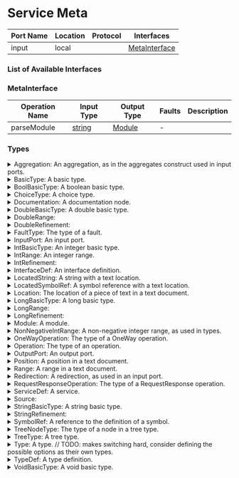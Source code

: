 # Service Meta

| Port Name | Location | Protocol | Interfaces |
| --- | --- | --- | --- |
| input | local | | <a href='#MetaInterface'>MetaInterface</a> |

### List of Available Interfaces

### MetaInterface

| Operation Name | Input Type | Output Type | Faults | Description |
| --- | --- | --- | --- | --- |
| parseModule | <a href="#string">string</a> | <a href='#Module'>Module</a> | - |  |


### Types

<details>
<summary><span id="Aggregation">Aggregation:  An aggregation, as in the aggregates construct used in input ports.
</span>
</summary>

##### Type Declaration
<pre>
void &#123;
&nbsp;&nbsp;textLocation[1,1]: <a href='#TextLocation'>TextLocation</a> // 
&nbsp;&nbsp;extender[0,1]: <a href='#LocatedSymbolRef'>LocatedSymbolRef</a> // 
&nbsp;&nbsp;outputPort[1,1]: <a href='#LocatedSymbolRef'>LocatedSymbolRef</a> // 
&#125;
</pre>
</details>
<details>
<summary><span id="BasicType">BasicType:  A basic type.
</span>
</summary>

##### Type Declaration
<pre>
<a href='#VoidBasicType'>VoidBasicType</a>
|<a href='#BoolBasicType'>BoolBasicType</a>
|<a href='#IntBasicType'>IntBasicType</a>
|<a href='#LongBasicType'>LongBasicType</a>
|<a href='#DoubleBasicType'>DoubleBasicType</a>
|<a href='#StringBasicType'>StringBasicType</a>





</pre>
</details>
<details>
<summary><span id="BoolBasicType">BoolBasicType:  A boolean basic type.
</span>
</summary>

##### Type Declaration
<pre>
void &#123;
&nbsp;&nbsp;bool[1,1]: void // @JavaName("boolTag")
&#125;
</pre>
</details>
<details>
<summary><span id="ChoiceType">ChoiceType:  A choice type.
</span>
</summary>

##### Type Declaration
<pre>
void &#123;
&nbsp;&nbsp;textLocation[1,1]: <a href='#TextLocation'>TextLocation</a> // 
&nbsp;&nbsp;left[1,1]: <a href='#Type'>Type</a> // 
&nbsp;&nbsp;right[1,1]: <a href='#Type'>Type</a> // 
&#125;
</pre>
</details>
<details>
<summary><span id="Documentation">Documentation:  A documentation node.
</span>
</summary>

##### Type Declaration
<pre>
<a href='#LocatedString'>LocatedString</a>
</pre>
</details>
<details>
<summary><span id="DoubleBasicType">DoubleBasicType:  A double basic type.
</span>
</summary>

##### Type Declaration
<pre>
void &#123;
&nbsp;&nbsp;double[1,1]: void // @JavaName("doubleTag")
&nbsp;&nbsp;refinements[0,1]: <a href='#DoubleRefinement'>DoubleRefinement</a> // 
&#125;
</pre>
</details>
<details>
<summary><span id="DoubleRange">DoubleRange: 
</span>
</summary>

##### Type Declaration
<pre>
void &#123;
&nbsp;&nbsp;min[1,1]: double // 
&nbsp;&nbsp;max[1,1]: double // 
&#125;
</pre>
</details>
<details>
<summary><span id="DoubleRefinement">DoubleRefinement: 
</span>
</summary>

##### Type Declaration
<pre>
void &#123;
&nbsp;&nbsp;ranges[0,1]: <a href='#DoubleRange'>DoubleRange</a> // 
&#125;
</pre>
</details>
<details>
<summary><span id="FaultType">FaultType:  The type of a fault.
</span>
</summary>

##### Type Declaration
<pre>
void &#123;
&nbsp;&nbsp;textLocation[1,1]: <a href='#TextLocation'>TextLocation</a> // 
&nbsp;&nbsp;name[1,1]: <a href='#LocatedString'>LocatedString</a> // 
&nbsp;&nbsp;type[1,1]: <a href='#Type'>Type</a> // 
&#125;
</pre>
</details>
<details>
<summary><span id="InputPort">InputPort:  An input port.
</span>
</summary>

##### Type Declaration
<pre>
void &#123;
&nbsp;&nbsp;textLocation[1,1]: <a href='#TextLocation'>TextLocation</a> // 
&nbsp;&nbsp;redirections[0,1]: <a href='#Redirection'>Redirection</a> // 
&nbsp;&nbsp;protocol[0,1]: <a href='#LocatedString'>LocatedString</a> // 
&nbsp;&nbsp;interfaces[0,1]: <a href='#SymbolRef'>SymbolRef</a> // 
&nbsp;&nbsp;operations[0,1]: <a href='#Operation'>Operation</a> // 
&nbsp;&nbsp;name[1,1]: <a href='#LocatedString'>LocatedString</a> // 
&nbsp;&nbsp;location[0,1]: <a href='#LocatedString'>LocatedString</a> // 
&nbsp;&nbsp;aggregations[0,1]: <a href='#Aggregation'>Aggregation</a> // 
&#125;
</pre>
</details>
<details>
<summary><span id="IntBasicType">IntBasicType:  An integer basic type.
</span>
</summary>

##### Type Declaration
<pre>
void &#123;
&nbsp;&nbsp;int[1,1]: void // @JavaName("intTag")
&nbsp;&nbsp;refinements[0,1]: <a href='#IntRefinement'>IntRefinement</a> // 
&#125;
</pre>
</details>
<details>
<summary><span id="IntRange">IntRange:  An integer range.
</span>
</summary>

##### Type Declaration
<pre>
void &#123;
&nbsp;&nbsp;min[1,1]: int //  Must be lower than or equal to max.
&nbsp;&nbsp;max[1,1]: int // 
&#125;
</pre>
</details>
<details>
<summary><span id="IntRefinement">IntRefinement: 
</span>
</summary>

##### Type Declaration
<pre>
void &#123;
&nbsp;&nbsp;ranges[0,1]: <a href='#IntRange'>IntRange</a> // 
&#125;
</pre>
</details>
<details>
<summary><span id="InterfaceDef">InterfaceDef:  An interface definition.
</span>
</summary>

##### Type Declaration
<pre>
void &#123;
&nbsp;&nbsp;textLocation[1,1]: <a href='#TextLocation'>TextLocation</a> // 
&nbsp;&nbsp;operations[0,1]: <a href='#Operation'>Operation</a> // 
&nbsp;&nbsp;name[1,1]: <a href='#LocatedString'>LocatedString</a> // 
&#125;
</pre>
</details>
<details>
<summary><span id="LocatedString">LocatedString:  A string with a text location.
</span>
</summary>

##### Type Declaration
<pre>
string &#123;
&nbsp;&nbsp;textLocation[1,1]: <a href='#TextLocation'>TextLocation</a> // 
&#125;
</pre>
</details>
<details>
<summary><span id="LocatedSymbolRef">LocatedSymbolRef:  A symbol reference with a text location.
</span>
</summary>

##### Type Declaration
<pre>
string &#123;
&nbsp;&nbsp;textLocation[1,1]: <a href='#TextLocation'>TextLocation</a> // 
&#125;
</pre>
</details>
<details>
<summary><span id="Location">Location:  The location of a piece of text in a text document.
</span>
</summary>

##### Type Declaration
<pre>
void &#123;
&nbsp;&nbsp;range[1,1]: <a href='#Range'>Range</a> // 
&nbsp;&nbsp;source[1,1]: <a href='#Source'>Source</a> // 
&#125;
</pre>
</details>
<details>
<summary><span id="LongBasicType">LongBasicType:  A long basic type.
</span>
</summary>

##### Type Declaration
<pre>
void &#123;
&nbsp;&nbsp;long[1,1]: void // @JavaName("longTag")
&nbsp;&nbsp;refinements[0,1]: <a href='#LongRefinement'>LongRefinement</a> // 
&#125;
</pre>
</details>
<details>
<summary><span id="LongRange">LongRange: 
</span>
</summary>

##### Type Declaration
<pre>
void &#123;
&nbsp;&nbsp;min[1,1]: long // 
&nbsp;&nbsp;max[1,1]: long // 
&#125;
</pre>
</details>
<details>
<summary><span id="LongRefinement">LongRefinement: 
</span>
</summary>

##### Type Declaration
<pre>
void &#123;
&nbsp;&nbsp;ranges[0,1]: <a href='#LongRange'>LongRange</a> // 
&#125;
</pre>
</details>
<details>
<summary><span id="Module">Module:  A module.
</span>
</summary>

##### Type Declaration
<pre>
void &#123;
&nbsp;&nbsp;types[0,1]: <a href='#TypeDef'>TypeDef</a> // 
&nbsp;&nbsp;interfaces[0,1]: <a href='#InterfaceDef'>InterfaceDef</a> // 
&nbsp;&nbsp;services[0,1]: <a href='#ServiceDef'>ServiceDef</a> // 
&#125;
</pre>
</details>
<details>
<summary><span id="NonNegativeIntRange">NonNegativeIntRange:  A non-negative integer range, as used in types.
</span>
</summary>

##### Type Declaration
<pre>
void &#123;
&nbsp;&nbsp;min[1,1]: int //  Cannot be lower than 0 and should always be lower than or equal to max.
&nbsp;&nbsp;max[1,1]: int // 
&#125;
</pre>
</details>
<details>
<summary><span id="OneWayOperation">OneWayOperation:  The type of a OneWay operation.
</span>
</summary>

##### Type Declaration
<pre>
void &#123;
&nbsp;&nbsp;textLocation[1,1]: <a href='#TextLocation'>TextLocation</a> // 
&nbsp;&nbsp;requestType[1,1]: <a href='#Type'>Type</a> // 
&nbsp;&nbsp;name[1,1]: <a href='#LocatedString'>LocatedString</a> // 
&#125;
</pre>
</details>
<details>
<summary><span id="Operation">Operation:  The type of an operation.
</span>
</summary>

##### Type Declaration
<pre>
<a href='#OneWayOperation'>OneWayOperation</a>
|<a href='#RequestResponseOperation'>RequestResponseOperation</a>

</pre>
</details>
<details>
<summary><span id="OutputPort">OutputPort:  An output port.
</span>
</summary>

##### Type Declaration
<pre>
void &#123;
&nbsp;&nbsp;textLocation[1,1]: <a href='#TextLocation'>TextLocation</a> // 
&nbsp;&nbsp;protocol[0,1]: <a href='#LocatedString'>LocatedString</a> // 
&nbsp;&nbsp;interfaces[0,1]: <a href='#SymbolRef'>SymbolRef</a> // 
&nbsp;&nbsp;operations[0,1]: <a href='#Operation'>Operation</a> // 
&nbsp;&nbsp;name[1,1]: <a href='#LocatedString'>LocatedString</a> // 
&nbsp;&nbsp;location[0,1]: <a href='#LocatedString'>LocatedString</a> // 
&#125;
</pre>
</details>
<details>
<summary><span id="Position">Position:  A position in a text document.
</span>
</summary>

##### Type Declaration
<pre>
void &#123;
&nbsp;&nbsp;character[1,1]: int // 
&nbsp;&nbsp;line[1,1]: int // 
&#125;
</pre>
</details>
<details>
<summary><span id="Range">Range:  A range in a text document.
</span>
</summary>

##### Type Declaration
<pre>
void &#123;
&nbsp;&nbsp;start[1,1]: <a href='#Position'>Position</a> // 
&nbsp;&nbsp;end[1,1]: <a href='#Position'>Position</a> // 
&#125;
</pre>
</details>
<details>
<summary><span id="Redirection">Redirection:  A redirection, as used in an input port.
</span>
</summary>

##### Type Declaration
<pre>
void &#123;
&nbsp;&nbsp;textLocation[1,1]: <a href='#TextLocation'>TextLocation</a> // 
&nbsp;&nbsp;outputPort[1,1]: <a href='#LocatedSymbolRef'>LocatedSymbolRef</a> // 
&nbsp;&nbsp;name[1,1]: <a href='#LocatedString'>LocatedString</a> // 
&#125;
</pre>
</details>
<details>
<summary><span id="RequestResponseOperation">RequestResponseOperation:  The type of a RequestResponse operation.
</span>
</summary>

##### Type Declaration
<pre>
void &#123;
&nbsp;&nbsp;textLocation[1,1]: <a href='#TextLocation'>TextLocation</a> // 
&nbsp;&nbsp;responseType[1,1]: <a href='#Type'>Type</a> // 
&nbsp;&nbsp;requestType[1,1]: <a href='#Type'>Type</a> // 
&nbsp;&nbsp;name[1,1]: <a href='#LocatedString'>LocatedString</a> // 
&nbsp;&nbsp;faults[0,1]: <a href='#FaultType'>FaultType</a> // 
&#125;
</pre>
</details>
<details>
<summary><span id="ServiceDef">ServiceDef:  A service.
</span>
</summary>

##### Type Declaration
<pre>
void &#123;
&nbsp;&nbsp;textLocation[1,1]: <a href='#TextLocation'>TextLocation</a> // 
&nbsp;&nbsp;documentation[0,1]: <a href='#Documentation'>Documentation</a> // 
&nbsp;&nbsp;outputPorts[0,1]: <a href='#OutputPort'>OutputPort</a> // 
&nbsp;&nbsp;name[1,1]: <a href='#LocatedString'>LocatedString</a> // 
&nbsp;&nbsp;inputPorts[0,1]: <a href='#InputPort'>InputPort</a> // 
&#125;
</pre>
</details>
<details>
<summary><span id="Source">Source: 
</span>
</summary>

##### Type Declaration
<pre>
string
</pre>
</details>
<details>
<summary><span id="StringBasicType">StringBasicType:  A string basic type.
</span>
</summary>

##### Type Declaration
<pre>
void &#123;
&nbsp;&nbsp;string[1,1]: void // @JavaName("stringTag")
&nbsp;&nbsp;refinements[0,1]: <a href='#StringRefinement'>StringRefinement</a> // 
&#125;
</pre>
</details>
<details>
<summary><span id="StringRefinement">StringRefinement: 
</span>
</summary>

##### Type Declaration
<pre>
void &#123;
&nbsp;&nbsp;length[1,1]: <a href='#IntRange'>IntRange</a> // 
&#125;
|void &#123;
&nbsp;&nbsp;enum[1,1]: string // @JavaName("enumeration")
&#125;
|void &#123;
&nbsp;&nbsp;regex[1,1]: string // 
&#125;


</pre>
</details>
<details>
<summary><span id="SymbolRef">SymbolRef:  A reference to the definition of a symbol.
</span>
</summary>

##### Type Declaration
<pre>
string
</pre>
</details>
<details>
<summary><span id="TreeNodeType">TreeNodeType:  The type of a node in a tree type.
</span>
</summary>

##### Type Declaration
<pre>
void &#123;
&nbsp;&nbsp;textLocation[1,1]: <a href='#TextLocation'>TextLocation</a> // 
&nbsp;&nbsp;documentation[0,1]: <a href='#Documentation'>Documentation</a> // 
&nbsp;&nbsp;name[1,1]: <a href='#LocatedString'>LocatedString</a> // 
&nbsp;&nbsp;range[1,1]: <a href='#NonNegativeIntRange'>NonNegativeIntRange</a> // 
&nbsp;&nbsp;type[1,1]: <a href='#Type'>Type</a> // 
&#125;
</pre>
</details>
<details>
<summary><span id="TreeType">TreeType:  A tree type.
</span>
</summary>

##### Type Declaration
<pre>
void &#123;
&nbsp;&nbsp;textLocation[1,1]: <a href='#TextLocation'>TextLocation</a> // 
&nbsp;&nbsp;basicType[1,1]: <a href='#BasicType'>BasicType</a> // 
&nbsp;&nbsp;rest[0,1]: <a href='#TreeNodeType'>TreeNodeType</a> // 
&nbsp;&nbsp;nodes[0,1]: <a href='#TreeNodeType'>TreeNodeType</a> // 
&nbsp;&nbsp;documentation[0,1]: <a href='#Documentation'>Documentation</a> // 
&#125;
</pre>
</details>
<details>
<summary><span id="Type">Type:  A type. // TODO: makes switching hard, consider defining the possible options as their own types.
</span>
</summary>

##### Type Declaration
<pre>
void &#123;
&nbsp;&nbsp;tree[1,1]: <a href='#TreeType'>TreeType</a> // 
&#125;
|void &#123;
&nbsp;&nbsp;choice[1,1]: <a href='#ChoiceType'>ChoiceType</a> // 
&#125;
|void &#123;
&nbsp;&nbsp;ref[1,1]: <a href='#LocatedSymbolRef'>LocatedSymbolRef</a> // 
&#125;


</pre>
</details>
<details>
<summary><span id="TypeDef">TypeDef:  A type definition.
</span>
</summary>

##### Type Declaration
<pre>
void &#123;
&nbsp;&nbsp;textLocation[1,1]: <a href='#TextLocation'>TextLocation</a> // 
&nbsp;&nbsp;name[1,1]: <a href='#LocatedString'>LocatedString</a> // 
&nbsp;&nbsp;type[1,1]: <a href='#Type'>Type</a> // 
&#125;
</pre>
</details>
<details>
<summary><span id="VoidBasicType">VoidBasicType:  A void basic type.
</span>
</summary>

##### Type Declaration
<pre>
void &#123;
&nbsp;&nbsp;void[1,1]: void // @JavaName("voidTag")
&#125;
</pre>
</details>
